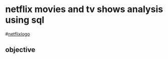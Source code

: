 # netflix movies and tv shows analysis using sql


#[netflixlogo](https://github.com/praveen12332/netflix-project-sql/blob/main/netflix%20logo.png)

## objective

